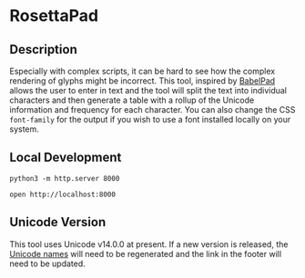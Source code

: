 # RosettaPad

## Description

Especially with complex scripts, it can be hard to see
how the complex rendering of glyphs might be incorrect.
This tool, inspired by
[BabelPad](https://babelstone.co.uk/Software/BabelPad.html)
allows the user to enter in text and the tool will split
the text into individual characters and then generate a
table with a rollup of the Unicode information and
frequency for each character. You can also change the
CSS `font-family` for the output if you wish to use a
font installed locally on your system.

## Local Development

```shell
python3 -m http.server 8000

open http://localhost:8000
```

## Unicode Version

This tool uses Unicode v14.0.0 at present.
If a new version is released, the
[Unicode names](https://github.com/rramphal/unicode-character-code-names)
will need to be regenerated and the link in the footer
will need to be updated.
